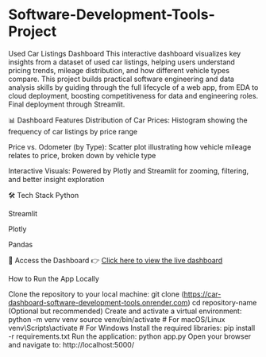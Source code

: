 # Software-Development-Tools-Project


Used Car Listings Dashboard
This interactive dashboard visualizes key insights from a dataset of used car listings, helping users understand pricing trends, mileage distribution, and how different vehicle types compare.
This project builds practical software engineering and data analysis skills by 
guiding through the full lifecycle of a web app, from EDA to cloud deployment, 
boosting competitiveness for data and engineering roles.
Final deployment through Streamlit.


📊 Dashboard Features
Distribution of Car Prices: Histogram showing the frequency of car listings by price range

Price vs. Odometer (by Type): Scatter plot illustrating how vehicle mileage relates to price, broken down by vehicle type

Interactive Visuals: Powered by Plotly and Streamlit for zooming, filtering, and better insight exploration

🛠️ Tech Stack
Python

Streamlit

Plotly

Pandas

📎 Access the Dashboard
👉 [Click here to view the live dashboard](https://car-dashboard-software-development-tools.onrender.com)


How to Run the App Locally

Clone the repository to your local machine:
git clone (https://car-dashboard-software-development-tools.onrender.com)
cd repository-name
(Optional but recommended) Create and activate a virtual environment:
python -m venv venv
source venv/bin/activate    # For macOS/Linux
venv\Scripts\activate       # For Windows
Install the required libraries:
pip install -r requirements.txt
Run the application:
python app.py
Open your browser and navigate to:
http://localhost:5000/
